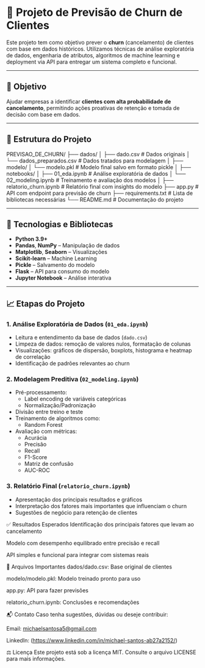 # 💼 Projeto de Previsão de Churn de Clientes

Este projeto tem como objetivo prever o **churn** (cancelamento) de clientes com base em dados históricos. Utilizamos técnicas de análise exploratória de dados, engenharia de atributos, algoritmos de machine learning e deployment via API para entregar um sistema completo e funcional.

---

## 🧠 Objetivo

Ajudar empresas a identificar **clientes com alta probabilidade de cancelamento**, permitindo ações proativas de retenção e tomada de decisão com base em dados.

---

## 📂 Estrutura do Projeto
PREVISAO_DE_CHURN/
├── dados/
│ ├── dado.csv # Dados originais
│ └── dados_preparados.csv # Dados tratados para modelagem
│
├── modelo/
│ └── modelo.pkl # Modelo final salvo em formato pickle
│
├── notebooks/
│ ├── 01_eda.ipynb # Análise exploratória de dados
│ └── 02_modeling.ipynb # Treinamento e avaliação dos modelos
│
├── relatorio_churn.ipynb # Relatório final com insights do modelo
├── app.py # API com endpoint para previsão de churn
├── requirements.txt # Lista de bibliotecas necessárias
└── README.md # Documentação do projeto


---

## 🧪 Tecnologias e Bibliotecas

- **Python 3.9+**
- **Pandas**, **NumPy** – Manipulação de dados
- **Matplotlib**, **Seaborn** – Visualizações
- **Scikit-learn** – Machine Learning
- **Pickle** – Salvamento do modelo
- **Flask** – API para consumo do modelo
- **Jupyter Notebook** – Análise interativa

---

## 📈 Etapas do Projeto

### 1. Análise Exploratória de Dados (`01_eda.ipynb`)

- Leitura e entendimento da base de dados (`dado.csv`)
- Limpeza de dados: remoção de valores nulos, formatação de colunas
- Visualizações: gráficos de dispersão, boxplots, histograma e heatmap de correlação
- Identificação de padrões relevantes ao churn

### 2. Modelagem Preditiva (`02_modeling.ipynb`)

- Pré-processamento:
  - Label encoding de variáveis categóricas
  - Normalização/Padronização
- Divisão entre treino e teste
- Treinamento de algoritmos como:
  - Random Forest
- Avaliação com métricas:
  - Acurácia
  - Precisão
  - Recall
  - F1-Score
  - Matriz de confusão
  - AUC-ROC

### 3. Relatório Final (`relatorio_churn.ipynb`)

- Apresentação dos principais resultados e gráficos
- Interpretação dos fatores mais importantes que influenciam o churn
- Sugestões de negócio para retenção de clientes

✅ Resultados Esperados
Identificação dos principais fatores que levam ao cancelamento

Modelo com desempenho equilibrado entre precisão e recall

API simples e funcional para integrar com sistemas reais

📎 Arquivos Importantes
dados/dado.csv: Base original de clientes

modelo/modelo.pkl: Modelo treinado pronto para uso

app.py: API para fazer previsões

relatorio_churn.ipynb: Conclusões e recomendações

📬 Contato
Caso tenha sugestões, dúvidas ou deseje contribuir:

Email: michaelsantosa5@gmail.com

LinkedIn: (https://www.linkedin.com/in/michael-santos-ab27a2152/)

⚖️ Licença
Este projeto está sob a licença MIT. Consulte o arquivo LICENSE para mais informações.


